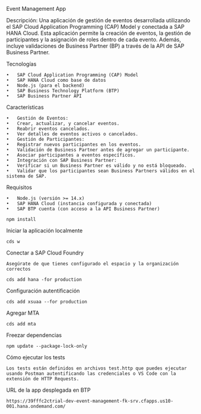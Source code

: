 Event Management App

Descripción:
Una aplicación de gestión de eventos desarrollada utilizando el SAP Cloud Application Programming (CAP) Model y conectada a SAP HANA Cloud. Esta aplicación permite la creación de eventos, la gestión de participantes y la asignación de roles dentro de cada evento. Además, incluye validaciones de Business Partner (BP) a través de la API de SAP Business Partner.

Tecnologías

	•	SAP Cloud Application Programming (CAP) Model
	•	SAP HANA Cloud como base de datos
	•	Node.js (para el backend)
	•	SAP Business Technology Platform (BTP)
	•	SAP Business Partner API

Características

	•	Gestión de Eventos:
	•	Crear, actualizar, y cancelar eventos.
	•	Reabrir eventos cancelados.
	•	Ver detalles de eventos activos o cancelados.
	•	Gestión de Participantes:
	•	Registrar nuevos participantes en los eventos.
	•	Validación de Business Partner antes de agregar un participante.
	•	Asociar participantes a eventos específicos.
	•	Integración con SAP Business Partner:
	•	Verificar si un Business Partner es válido y no está bloqueado.
	•	Validar que los participantes sean Business Partners válidos en el sistema de SAP.

Requisitos

	•	Node.js (versión >= 14.x)
	•	SAP HANA Cloud (instancia configurada y conectada)
	•	SAP BTP cuenta (con acceso a la API Business Partner)

    npm install

Iniciar la aplicación localmente

    cds w

Conectar a SAP Cloud Foundry

    Asegúrate de que tienes configurado el espacio y la organización correctos

    cds add hana -for production

Configuración autentificación

    cds add xsuaa --for production

Agregar MTA

    cds add mta

Freezar dependencias

    npm update --package-lock-only

Cómo ejecutar los tests

    Los tests están definidos en archivos test.http que puedes ejecutar usando Postman autentificando las credenciales o VS Code con la extensión de HTTP Requests.

URL de la app desplegada en BTP

    https://39fffc2ctrial-dev-event-management-fk-srv.cfapps.us10-001.hana.ondemand.com/

